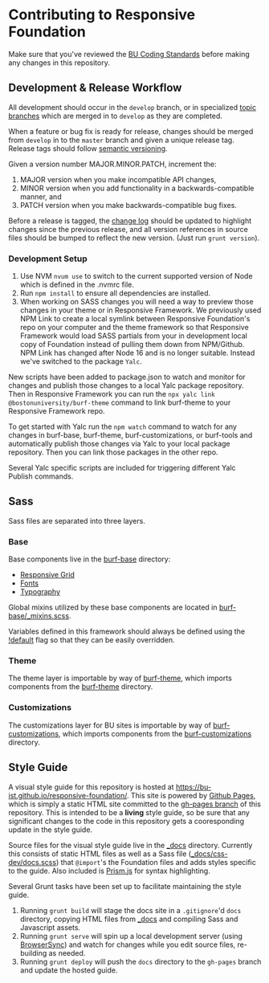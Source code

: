 # Contributing to Responsive Foundation

Make sure that you've reviewed the [BU Coding Standards](https://github.com/bu-ist/coding-standards/)
before making any changes in this repository.

## Development & Release Workflow

All development should occur in the `develop` branch, or in specialized [topic branches](http://git-scm.com/book/en/v2/Git-Branching-Branching-Workflows#Topic-Branches)
which are merged in to `develop` as they are completed.

When a feature or bug fix is ready for release, changes should be merged from
`develop` in to the `master` branch and given a unique release tag. Release
tags should follow [semantic versioning](http://semver.org/).

Given a version number MAJOR.MINOR.PATCH, increment the:

1. MAJOR version when you make incompatible API changes,
2. MINOR version when you add functionality in a backwards-compatible manner,
 and
3. PATCH version when you make backwards-compatible bug fixes.

Before a release is tagged, the [change log](CHANGELOG.md) should be updated
to highlight changes since the previous release, and all version references in
source files should be bumped to reflect the new version. (Just run `grunt
version`).


### Development Setup

1. Use NVM `nvum use` to switch to the current supported version of Node which is defined in the .nvmrc file.
2. Run `npm install` to ensure all dependencies are installed.
3. When working on SASS changes you will need a way to preview those changes in your theme or in Responsive Framework. We previously used NPM Link to create a local symlink between Responsive Foundation's repo on your computer and the theme framework so that Responsive Framework would load SASS partials from your in development local copy of Foundation instead of pulling them down from NPM/Github. NPM Link has changed after Node 16 and is no longer suitable. Instead we've switched to the package `Yalc`. 

New scripts have been added to package.json to watch and monitor for changes and publish those changes to a local Yalc package repository. Then in Responsive Framework you can run the `npx yalc link @bostonuniversity/burf-theme` command to link burf-theme to your Responsive Framework repo. 

To get started with Yalc run the `npm watch` command to watch for any changes in burf-base, burf-theme, burf-customizations, or burf-tools and automatically publish those changes via Yalc to your local package repository. Then you can link those packages in the other repo.

Several Yalc specific scripts are included for triggering different Yalc Publish commands. 

## Sass

Sass files are separated into three layers.

### Base

Base components live in the [burf-base](burf-base) directory:

* [Responsive Grid](burf-base/grid)
* [Fonts](burf-base/_fonts.scss)
* [Typography](burf-base/_typography.scss)

Global mixins utilized by these base components are located in [burf-base/_mixins.scss](burf-base/_mixins.scss).

Variables defined in this framework should always be defined using the [!default](http://sass-lang.com/documentation/file.SASS_REFERENCE.html#variable_defaults_)
flag so that they can be easily overridden.

### Theme

The theme layer is importable by way of [burf-theme](burf-theme/burf-theme.scss),
which imports components from the [burf-theme](burf-theme) directory.


### Customizations

The customizations layer for BU sites is importable by way of [burf-customizations](burf-customizations/burf-customizations.scss),
which imports components from the [burf-customizations](burf-customizations) directory.


## Style Guide

A visual style guide for this repository is hosted at <https://bu-ist.github.io/responsive-foundation/>.
This site is powered by [Github Pages](https://pages.github.com/), which is
simply a static HTML site committed to the [gh-pages branch](https://github.com/bu-ist/responsive-foundation/tree/gh-pages)
of this repository. This is intended to be a **living** style guide, so be sure
that any significant changes to the code in this repository gets a
cooresponding update in the style guide.

Source files for the visual style guide live in the [_docs](_docs) directory.
Currently this consists of static HTML files as well as a Sass file ([_docs/css-dev/docs.scss](_docs/css-dev/docs.scss))
that `@import`'s the Foundation files and adds styles specific to the guide.
Also included is [Prism.js](http://prismjs.com/) for syntax highlighting.

Several Grunt tasks have been set up to facilitate maintaining the style guide.

1. Running `grunt build` will stage the docs site in a `.gitignore`'d `docs`
 directory, copying HTML files from [_docs](_docs) and compiling Sass and
 Javascript assets.
1. Running `grunt serve` will spin up a local development server (using [BrowserSync](http://www.browsersync.io/))
 and watch for changes while you edit source files, re-building as needed.
1. Running `grunt deploy` will push the `docs` directory to the `gh-pages`
 branch and update the hosted guide.
